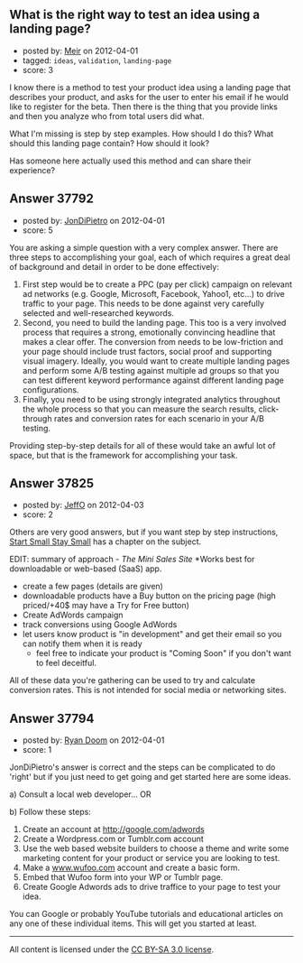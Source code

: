 ## What is the right way to test an idea using a landing page?

- posted by: [Meir](https://stackexchange.com/users/-1/1189-meir) on 2012-04-01
- tagged: `ideas`, `validation`, `landing-page`
- score: 3

I know there is a method to test your product idea using a landing page that describes your product, and asks for the user to enter his email if he would like to register for the beta. Then there is the thing that you provide links and then you analyze who from total users did what.   

What I'm missing is step by step examples.  How should I do this? What should this landing page contain? How should it look?
 
Has someone here actually used this method and can share their experience?




## Answer 37792

- posted by: [JonDiPietro](https://stackexchange.com/users/-1/11642-jondipietro) on 2012-04-01
- score: 5

You are asking a simple question with a very complex answer. There are three steps to accomplishing your goal, each of which requires a great deal of background and detail in order to be done effectively:

 1. First step would be to create a PPC (pay per click) campaign on relevant ad networks (e.g. Google, Microsoft, Facebook, Yahoo1, etc...) to drive traffic to your page. This needs to be done against very carefully selected and well-researched keywords.
 2. Second, you need to build the landing page. This too is a very involved process that requires a strong, emotionally convincing headline that makes a clear offer. The conversion from needs to be low-friction and your page should include trust factors, social proof and supporting visual imagery. Ideally, you would want to create multiple landing pages and perform some A/B testing against multiple ad groups so that you can test different keyword performance against different landing page configurations.
 3. Finally, you need to be using strongly integrated analytics throughout the whole process so that you can measure the search results, click-through rates and conversion rates for each scenario in your A/B testing.

Providing step-by-step details for all of these would take an awful lot of space, but that is the framework for accomplishing your task.


## Answer 37825

- posted by: [JeffO](https://stackexchange.com/users/-1/1796-jeffo) on 2012-04-03
- score: 2

<p>Others are very good answers, but if you want step by step instructions, <a href="http://www.startupbook.net/" rel="nofollow">Start Small Stay Small</a> has a chapter on the subject.</p>

<p>EDIT: summary of approach - <em>The Mini Sales Site</em>
*Works best for downloadable or web-based (SaaS) app.</p>

<ul>
<li>create a few pages (details are given)</li>
<li>downloadable products have a Buy button on the pricing page (high priced/+40$ may have a Try for Free button)</li>
<li>Create AdWords campaign</li>
<li>track conversions using Google AdWords</li>
<li>let users know product is "in development" and get their email so you can notify them when it is ready 
<ul>
<li>feel free to indicate your product is "Coming Soon" if you don't want to feel deceitful.</li>
</ul></li>
</ul>

<p>All of these data you're gathering can be used to try and calculate conversion rates. This is not intended for social media or networking sites. </p>



## Answer 37794

- posted by: [Ryan Doom](https://stackexchange.com/users/-1/5655-ryan-doom) on 2012-04-01
- score: 1

JonDiPietro's answer is correct and the steps can be complicated to do 'right' but if you just need to get going and get started here are some ideas.

a) Consult a local web developer... OR

b) Follow these steps:

 1. Create an account at http://google.com/adwords
 2. Create a Wordpress.com or Tumblr.com account
 3. Use the web based website builders to choose a theme and write some marketing content for your product or service you are looking to test.
 4. Make a www.wufoo.com account and create a basic form.
 5. Embed that Wufoo form into your WP or Tumblr page.
 6. Create Google Adwords ads to drive traffice to your page to test your idea.

You can Google or probably YouTube tutorials and educational articles on any one of these individual items. This will get you started at least. 



---

All content is licensed under the [CC BY-SA 3.0 license](https://creativecommons.org/licenses/by-sa/3.0/).

